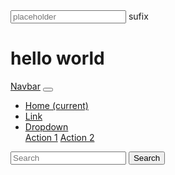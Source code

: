
<html lang="en">
  <head>
    <meta charset="UTF-8" />
    <meta name="viewport" content="width=device-width, initial-scale=1.0" />
    <title>Document</title>
  </head>
  <body>
    <div>
      <div class="test"></div>
      <div class="input-group">
        <input
          type="text"
          name="name"
          id="name"
          class="form-control"
          placeholder="placeholder"
          aria-describedby="sufixId"
        />
        <span class="input-group-addon" id="sufixId">sufix</span>
      </div>
      <h1>hello world</h1>
    </div>
  </body>
  <nav class="navbar navbar-expand-lg navbar-light bg-light sticky-top">
    <a class="navbar-brand" href="#">Navbar</a>
    <button
      class="navbar-toggler hidden-lg-up"
      type="button"
      data-toggle="collapse"
      data-target="#collapsibleNavId"
      aria-controls="collapsibleNavId"
      aria-expanded="false"
      aria-label="Toggle navigation"
    ></button>
    <div class="collapse navbar-collapse" id="collapsibleNavId">
      <ul class="navbar-nav mr-auto mt-2 mt-lg-0">
        <li class="nav-item active">
          <a class="nav-link" href="#"
            >Home <span class="sr-only">(current)</span></a
          >
        </li>
        <li class="nav-item">
          <a class="nav-link" href="#">Link</a>
        </li>
        <li class="nav-item dropdown">
          <a
            class="nav-link dropdown-toggle"
            href="#"
            id="dropdownId"
            data-toggle="dropdown"
            aria-haspopup="true"
            aria-expanded="false"
            >Dropdown</a
          >
          <div class="dropdown-menu" aria-labelledby="dropdownId">
            <a class="dropdown-item" href="#">Action 1</a>
            <a class="dropdown-item" href="#">Action 2</a>
          </div>
        </li>
      </ul>
      <form class="form-inline my-2 my-lg-0">
        <input class="form-control mr-sm-2" type="text" placeholder="Search" />
        <button class="btn btn-outline-success my-2 my-sm-0" type="submit">
          Search
        </button>
      </form>
    </div>
  </nav>
</html>

